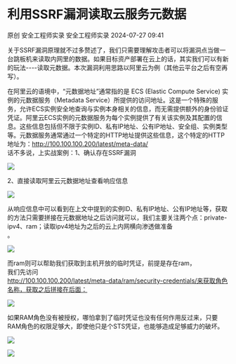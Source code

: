 #  利用SSRF漏洞读取云服务元数据   
原创 安全工程师实录  安全工程师实录   2024-07-27 09:41  
  
关于SSRF漏洞原理就不过多赘述了，我们只需要理解攻击者可以将漏洞点当做一台跳板机来读取内网里的数据。如果目标资产部署在云上的话，其实我们可以有新的玩法----读取元数据。本次漏洞利用思路以阿里云为例（其他云平台之后有空再写）。  
  
在阿里云的语境中，“元数据地址”通常指的是 ECS (Elastic Compute Service) 实例的元数据服务（Metadata 
Service）所提供的访问地址。这是一个特殊的服务，允许ECS实例安全地查询与实例本身相关的信息，而无需提供额外的身份验证凭证。阿里云ECS实例的元数据服务为每个实例提供了有关该实例及其配置的信息。这些信息包括但不限于实例ID、私有IP地址、公有IP地址、安全组、实例类型等。元数据服务通常通过一个特定的HTTP地址提供这些信息，这个特定的HTTP地址为：http://100.100.100.200/latest/meta-data/   
话不多说，上实战案例：1、确认存在SSRF漏洞  
  
![](https://mmbiz.qpic.cn/sz_mmbiz_png/iayIJuw3yD7pxETZkuMvJmyBDNRViazH0bzBgYm7S1WXTMEDvF1Sc6iaXwZzRic1MDUVkOOVocmG1a8CkPObplbkaA/640?wx_fmt=png&from=appmsg "")  
  
2、直接读取阿里云元数据地址查看响应信息  
  
![](https://mmbiz.qpic.cn/sz_mmbiz_png/iayIJuw3yD7pxETZkuMvJmyBDNRViazH0bY5Hb19TvvC87sR1Eqf6eJ5BbWuxG9MAZGOI5pd3643iaibGtVaBewv3w/640?wx_fmt=png&from=appmsg "")  
  
从响应信息中可以看到在上文中提到的实例ID、私有IP地址、公有IP地址等，获取的方法只需要拼接在元数据地址之后访问就可以，我们主要关注两个点：private-ipv4、ram；读取ipv4地址为之后的云上内网横向渗透做准备  
。  
  
![](https://mmbiz.qpic.cn/sz_mmbiz_png/iayIJuw3yD7pxETZkuMvJmyBDNRViazH0bDNHn7sjDhGas1mFkmU7e1iasBibN1MM5vjRdIpiaTbxsK8iaPIOKVia2jaw/640?wx_fmt=png&from=appmsg "")  
  
而ram则可以帮助我们获取到主机开放的临时凭证，前提是存在ram，  
我们先访问  
http://100.100.100.200/latest/meta-data/ram/security-credentials/来获取角色名称，获取之后拼接在后面：  
  
![](https://mmbiz.qpic.cn/sz_mmbiz_png/iayIJuw3yD7pxETZkuMvJmyBDNRViazH0bhkBIgy5na3V8ic6RDgbFwHjm54XmvnWibU7FVUryy8wEQhCEW5urSc4w/640?wx_fmt=png&from=appmsg "")  
  
如果RAM角色没有被授权，哪怕拿到了临时凭证也没有任何作用反过来，只要RAM角色的权限足够大，即使他只是个STS凭证，也能够造成足够威力的破坏。  
  
![](https://mmbiz.qpic.cn/sz_mmbiz_png/iayIJuw3yD7pxETZkuMvJmyBDNRViazH0bOdO9NVcpmDO4Xia6y8qMEsL1NyGOtUMwO7uuUFYdKOG3aIm4M8x0BTA/640?wx_fmt=png&from=appmsg "")  
  
![](https://mmbiz.qpic.cn/sz_mmbiz_png/iayIJuw3yD7pxETZkuMvJmyBDNRViazH0bU0ib4WTDf6iaeYpLzo9vQaVwGAAlFRSes4CKkWFhibOGUOpKl5g30G5Mg/640?wx_fmt=png&from=appmsg "")  
  
  
